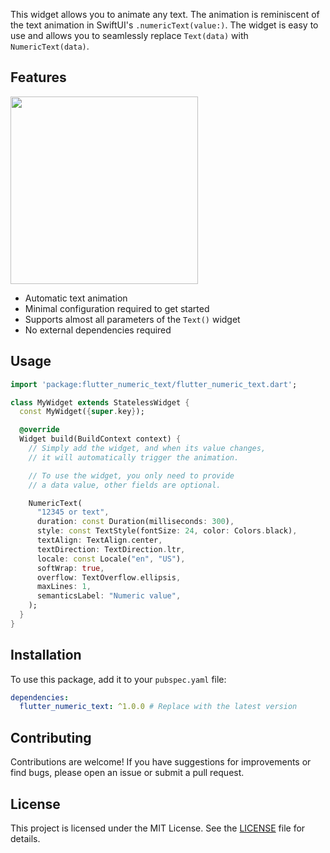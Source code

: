 <!--
This README describes the package. If you publish this package to pub.dev,
this README's contents appear on the landing page for your package.

For information about how to write a good package README, see the guide for
[writing package pages](https://dart.dev/tools/pub/writing-package-pages).

For general information about developing packages, see the Dart guide for
[creating packages](https://dart.dev/guides/libraries/create-packages)
and the Flutter guide for
[developing packages and plugins](https://flutter.dev/to/develop-packages).
-->

This widget allows you to animate any text. The animation is reminiscent of the text animation in SwiftUI's `.numericText(value:)`. The widget is easy to use and allows you to seamlessly replace `Text(data)` with `NumericText(data)`.

## Features

<img width="300" src="https://raw.githubusercontent.com/strash/flutter_numeric_text/refs/heads/main/resources/demo.gif"/>
<!--<video width="402" height="874" controls>-->
<!--  <source src="https://github.com/user-attachments/assets/d2b13c59-30c8-45e5-8d4b-eadce09c7ef5" type="video/mp4">-->
<!--</video>-->

- Automatic text animation
- Minimal configuration required to get started
- Supports almost all parameters of the `Text()` widget
- No external dependencies required

## Usage

```dart
import 'package:flutter_numeric_text/flutter_numeric_text.dart';

class MyWidget extends StatelessWidget {
  const MyWidget({super.key});

  @override
  Widget build(BuildContext context) {
    // Simply add the widget, and when its value changes,
    // it will automatically trigger the animation.

    // To use the widget, you only need to provide
    // a data value, other fields are optional.

    NumericText(
      "12345 or text",
      duration: const Duration(milliseconds: 300),
      style: const TextStyle(fontSize: 24, color: Colors.black),
      textAlign: TextAlign.center,
      textDirection: TextDirection.ltr,
      locale: const Locale("en", "US"),
      softWrap: true,
      overflow: TextOverflow.ellipsis,
      maxLines: 1,
      semanticsLabel: "Numeric value",
    );
  }
}
```

## Installation

To use this package, add it to your `pubspec.yaml` file:

```yaml
dependencies:
  flutter_numeric_text: ^1.0.0 # Replace with the latest version
```

## Contributing

Contributions are welcome! If you have suggestions for improvements or find bugs, please open an issue or submit a pull request.

## License

This project is licensed under the MIT License. See the [LICENSE](https://github.com/strash/flutter_numeric_text/blob/main/LICENSE) file for details.

